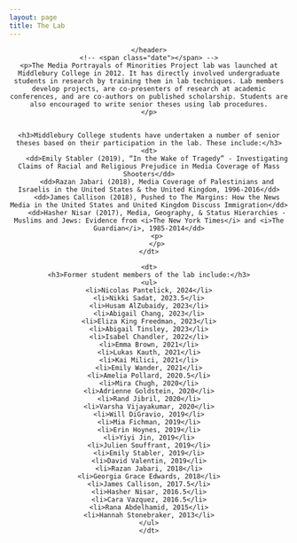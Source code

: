 ```yaml
---
layout: page
title: The Lab
---
```

<!-- Global site tag (gtag.js) - Google Analytics -->
<script async src="https://www.googletagmanager.com/gtag/js?id=UA-146764207-1"></script>
<script>
  window.dataLayer = window.dataLayer || [];
  function gtag(){dataLayer.push(arguments);}
  gtag('js', new Date());

  gtag('config', 'UA-146764207-1');
</script>




<!-- Post -->
<section class="post">
    <header class="major">

    </header>
    <!-- <span class="date"></span> -->
    <p>The Media Portrayals of Minorities Project lab was launched at Middlebury College in 2012. It has directly involved undergraduate students in research by training them in lab techniques. Lab members develop projects, are co-presenters of research at academic conferences, and are co-authors on published scholarship. Students are also encouraged to write senior theses using lab procedures.
    </p>


    <h3>Middlebury College students have undertaken a number of senior theses based on their participation in the lab. These include:</h3>
    <dt>
        <dd>Emily Stabler (2019), “In the Wake of Tragedy” - Investigating Claims of Racial and Religious Prejudice in Media Coverage of Mass Shooters</dd>
        <dd>Razan Jabari (2018), Media Coverage of Palestinians and Israelis in the United States & the United Kingdom, 1996-2016</dd>
        <dd>James Callison (2018), Pushed to The Margins: How the News Media in the United States and United Kingdom Discuss Immigration</dd>
        <dd>Hasher Nisar (2017), Media, Geography, & Status Hierarchies - Muslims and Jews: Evidence from <i>The New York Times</i> and <i>The Guardian</i>, 1985-2014</dd>
        <p>
        </p>
    </dt>

    <dt>
    <h3>Former student members of the lab include:</h3>
    <ul>
    <li>Nicolas Pantelick, 2024</li>
    <li>Nikki Sadat, 2023.5</li>
    <li>Husam AlZubaidy, 2023</li>
    <li>Abigail Chang, 2023</li>
    <li>Eliza King Freedman, 2023</li>
    <li>Abigail Tinsley, 2023</li>
    <li>Isabel Chandler, 2022</li>
    <li>Emma Brown, 2021</li>
    <li>Lukas Kauth, 2021</li>
    <li>Kai Milici, 2021</li>
    <li>Emily Wander, 2021</li>
    <li>Amelia Pollard, 2020.5</li>
    <li>Mira Chugh, 2020</li>
    <li>Adrienne Goldstein, 2020</li>
    <li>Rand Jibril, 2020</li>
    <li>Varsha Vijayakumar, 2020</li>
    <li>Will DiGravio, 2019</li>
    <li>Mia Fichman, 2019</li>
    <li>Erin Hoynes, 2019</li>
    <li>Yiyi Jin, 2019</li>
    <li>Julien Souffrant, 2019</li>
    <li>Emily Stabler, 2019</li>
    <li>David Valentin, 2019</li>
    <li>Razan Jabari, 2018</li>
    <li>Georgia Grace Edwards, 2018</li>
    <li>James Callison, 2017.5</li>
    <li>Hasher Nisar, 2016.5</li>
    <li>Cara Vazquez, 2016.5</li>
    <li>Rana Abdelhamid, 2015</li>
    <li>Hannah Stonebraker, 2013</li>
    </ul>
    </dt>

</section>
